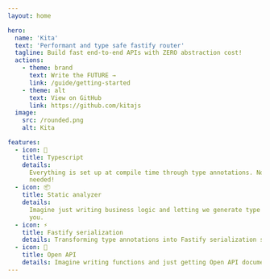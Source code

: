 ```yaml
---
layout: home

hero:
  name: 'Kita'
  text: 'Performant and type safe fastify router'
  tagline: Build fast end-to-end APIs with ZERO abstraction cost!
  actions:
    - theme: brand
      text: Write the FUTURE →
      link: /guide/getting-started
    - theme: alt
      text: View on GitHub
      link: https://github.com/kitajs
  image:
    src: /rounded.png
    alt: Kita

features:
  - icon: 🔗
    title: Typescript
    details:
      Everything is set up at compile time through type annotations. No runtime code
      needed!
  - icon: 📦
    title: Static analyzer
    details:
      Imagine just writing business logic and letting we generate type safe routes for
      you.
  - icon: ⚡
    title: Fastify serialization
    details: Transforming type annotations into Fastify serialization schemas.
  - icon: 🔌
    title: Open API
    details: Imagine writing functions and just getting Open API documentation for free.
---
```

